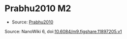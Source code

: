 <a name="material" />

# Prabhu2010 M2
<script type="application/ld+json">
  {
    "@context": "https://schema.org/",
    "@type": "ChemicalSubstance",
    "@id": "https://egonw.github.io/nanowiki/nanowiki431.html#material",
    "http://purl.org/dc/terms/conformsTo":
      {
        "@type": "CreativeWork",
        "@id": "https://bioschemas.org/profiles/ChemicalSubstance/0.4-RELEASE/"
      },
    "identfier": "431",
    "name": "Prabhu2010 M2",
    "url": "https://egonw.github.io/nanowiki/nanowiki431.html#material",
    "sameAs": "http://127.0.0.1/mediawiki/index.php/Special:URIResolver/Prabhu2010_M2"
  }
</script>


* Source: [Prabhu2010](articlePrabhu2010.md)


Source: NanoWiki 6, doi:[10.6084/m9.figshare.11897205.v1](https://doi.org/10.6084/m9.figshare.11897205.v1)
